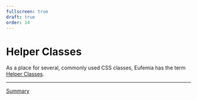 ```yaml
---
fullscreen: true
draft: true
order: 14
---
```


<Intro>

# Helper Classes

As a place for several, commonly used CSS classes, Eufemia has the term [Helper Classes](!/uilib/helper-classes).

</Intro>

---

[Summary](/uilib/intro/15-summary?fullscreen)
